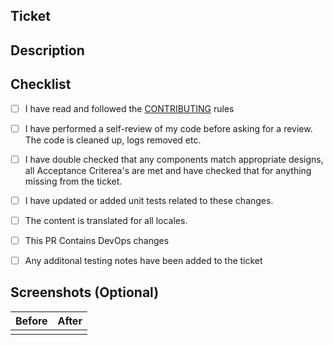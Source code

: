 ## Ticket

<!--- URL of the ticket --->

## Description

<!--- A short summary of the feature or fix that is required and
the solution that is being put in place --->

## Checklist

- [ ] I have read and followed the [CONTRIBUTING](https://github.com/prettylittlething/Web-Application/blob/develop/CONTRIBUTING.md) rules
- [ ] I have performed a self-review of my code before asking for a review. The code is cleaned up, logs removed etc.
- [ ] I have double checked that any components match appropriate designs, all Acceptance Criterea's are met and have checked that for anything missing from the ticket.
- [ ] I have updated or added unit tests related to these changes.

- [ ] The content is translated for all locales.
- [ ] This PR Contains DevOps changes
- [ ] Any additonal testing notes have been added to the ticket

## Screenshots (Optional)

| Before | After |
| :----: | :---: |
|        |       |
